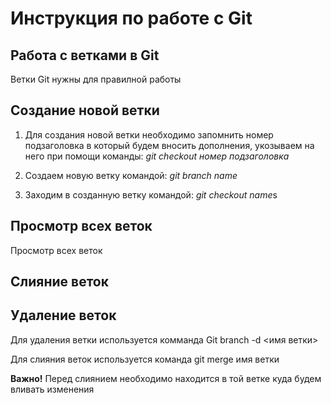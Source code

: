  # Инструкция по работе с Git

## Работа с ветками в Git

Ветки Git нужны для правилной работы

## Создание новой ветки

1. Для создания новой ветки необходимо запомнить номер подзаголовка в который будем вносить дополнения, укозываем на него при помощи команды: *git checkout номер подзаголовка*

2. Создаем новую ветку командой: *git branch name*

3. Заходим в созданную ветку командой: *git checkout name*s


## Просмотр всех веток

Просмотр всех веток

## Слияние веток

## Удаление веток

Для удаления ветки используется комманда Git branch -d <имя ветки>

Для слияния веток используется команда git merge имя ветки

**Важно!**
Перед слиянием необходимо находится в той ветке куда будем вливать изменения







